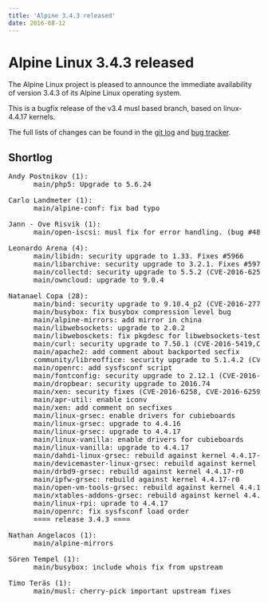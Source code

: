 ```yaml
---
title: 'Alpine 3.4.3 released'
date: 2016-08-12
---
```


Alpine Linux 3.4.3 released
=====================

The Alpine Linux project is pleased to announce the immediate
availability of version 3.4.3 of its Alpine Linux operating system.

This is a bugfix release of the v3.4 musl based branch, based on
linux-4.4.17 kernels.

The full lists of changes can be found in the [git
log](http://git.alpinelinux.org/cgit/aports/log/?h=v3.4.3) and [bug
tracker](http://bugs.alpinelinux.org/versions/110).

Shortlog
--------

<pre>
Andy Postnikov (1):
      main/php5: Upgrade to 5.6.24

Carlo Landmeter (1):
      main/alpine-conf: fix bad typo

Jann - Ove Risvik (1):
      main/open-iscsi: musl fix for error handling. (bug #4802)

Leonardo Arena (4):
      main/libidn: security upgrade to 1.33. Fixes #5966
      main/libarchive: security upgrade to 3.2.1. Fixes #5971
      main/collectd: security upgrade to 5.5.2 (CVE-2016-6254). Fixes #5989
      main/owncloud: upgrade to 9.0.4

Natanael Copa (28):
      main/bind: security upgrade to 9.10.4_p2 (CVE-2016-2775)
      main/busybox: fix busybox compression level bug
      main/alpine-mirrors: add mirror in china
      main/libwebsockets: upgrade to 2.0.2
      main/libwebosckets: fix pkgdesc for libwebsockets-test
      main/curl: security upgrade to 7.50.1 (CVE-2016-5419,CVE-2016-5420,CVE-2016-5421)
      main/apache2: add comment about backported secfix
      community/libreoffice: security upgrade to 5.1.4.2 (CVE-2016-4324)
      main/openrc: add sysfsconf script
      main/fontconfig: security upgrade to 2.12.1 (CVE-2016-5384)
      main/dropbear: security upgrade to 2016.74
      main/xen: security fixes (CVE-2016-6258, CVE-2016-6259, CVE-2016-5403)
      main/apr-util: enable iconv
      main/xen: add comment on secfixes
      main/linux-grsec: enable drivers for cubieboards
      main/linux-grsec: upgrade to 4.4.16
      main/linux-grsec: upgrade to 4.4.17
      main/linux-vanilla: enable drivers for cubieboards
      main/linux-vanilla: upgrade to 4.4.17
      main/dahdi-linux-grsec: rebuild against kernel 4.4.17-r0
      main/devicemaster-linux-grsec: rebuild against kernel 4.4.17-r0
      main/drbd9-grsec: rebuild against kernel 4.4.17-r0
      main/ipfw-grsec: rebuild against kernel 4.4.17-r0
      main/open-vm-tools-grsec: rebuild against kernel 4.4.17-r0
      main/xtables-addons-grsec: rebuild against kernel 4.4.17-r0
      main/linux-rpi: uprade to 4.4.17
      main/openrc: fix sysfsconf load order
      ==== release 3.4.3 ====

Nathan Angelacos (1):
      main/alpine-mirrors

Sören Tempel (1):
      main/busybox: include whois fix from upstream

Timo Teräs (1):
      main/musl: cherry-pick important upstream fixes
</pre>
